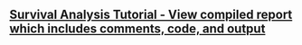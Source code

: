 ## [Survival Analysis Tutorial - View compiled report which includes comments, code, and output](https://htmlpreview.github.io/?https://github.com/vilijajoyce/survival-analysis/blob/master/survival-analysis.html)
